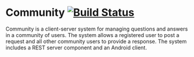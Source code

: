 # Community [![Build Status](https://app.travis-ci.com/raffaelefranco/Community.svg?branch=master)](https://app.travis-ci.com/github/raffaelefranco/Community)
Community is a client-server system for managing questions and answers in a community of users. The system allows a registered user to post a request and all other community users to provide a response. The system includes a REST server component and an Android client.

